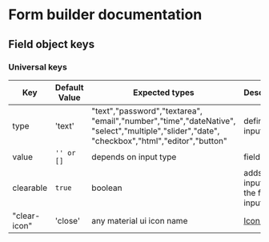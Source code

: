 # Form builder documentation

## Field object keys
### Universal keys

Key | Default Value | Expected types | Description
--- | --- | --- | --- 
type | 'text' | "text","password","textarea",<br>"email","number","time","dateNative",<br>"select","multiple","slider","date",<br>"checkbox","html","editor","button" | defines input type
value | ```'' or []``` | depends on input type  | field value
clearable | `true`  | boolean | adds clear input icon if the field is input
"clear-icon"  | 'close' | any material ui icon name | [Icon names](https://material.io/resources/icons/)